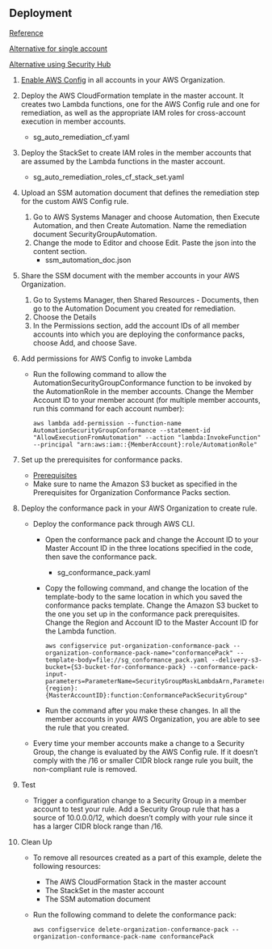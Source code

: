 Deployment
------------

[Reference](https://aws.amazon.com/blogs/mt/manage-custom-aws-config-rules-with-remediations-using-conformance-packs/)

[Alternative for single account](https://aws.amazon.com/blogs/security/how-to-automatically-revert-and-receive-notifications-about-changes-to-your-amazon-vpc-security-groups/)

[Alternative using Security Hub](https://aws.amazon.com/solutions/implementations/aws-security-hub-automated-response-and-remediation/)


1. [Enable AWS Config](https://docs.aws.amazon.com/config/latest/developerguide/getting-started.html) in all accounts in your AWS Organization.


1. Deploy the AWS CloudFormation template in the master account. It creates two Lambda functions, one for the AWS Config rule and one for remediation, as well as the appropriate IAM roles for cross-account execution in member accounts.
    * sg_auto_remediation_cf.yaml


1. Deploy the StackSet to create IAM roles in the member accounts that are assumed by the Lambda functions in the master account.
    * sg_auto_remediation_roles_cf_stack_set.yaml


1. Upload an SSM automation document that defines the remediation step for the custom AWS Config rule.

    1. Go to AWS Systems Manager and choose Automation, then Execute Automation, and then Create Automation. Name the remediation document SecurityGroupAutomation.
    2. Change the mode to Editor and choose Edit. Paste the json into the content section.
        * ssm_automation_doc.json


1. Share the SSM document with the member accounts in your AWS Organization.

    1. Go to Systems Manager, then Shared Resources - Documents, then go to the Automation Document you created for remediation.
    2. Choose the Details
    3. In the Permissions section, add the account IDs of all member accounts into which you are deploying the conformance packs, choose Add, and choose Save.

1. Add permissions for AWS Config to invoke Lambda
    * Run the following command to allow the AutomationSecurityGroupConformance function to be invoked by the AutomationRole in the member accounts. Change the Member Account ID to your member account (for multiple member accounts, run this command for each account number):
        ```
        aws lambda add-permission --function-name AutomationSecurityGroupConformance --statement-id "AllowExecutionFromAutomation" --action "lambda:InvokeFunction" --principal "arn:aws:iam::{MemberAccount}:role/AutomationRole"
        ```

1. Set up the prerequisites for conformance packs.
    * [Prerequisites](https://docs.aws.amazon.com/config/latest/developerguide/cpack-prerequisites.html)
    * Make sure to name the Amazon S3 bucket as specified in the Prerequisites for Organization Conformance Packs section.


1. Deploy the conformance pack in your AWS Organization to create rule.
    * Deploy the conformance pack through AWS CLI.
        * Open the conformance pack and change the Account ID to your Master Account ID in the three locations specified in the code, then save the conformance pack.
            * sg_conformance_pack.yaml
        * Copy the following command, and change the location of the template-body to the same location in which you saved the conformance packs template. Change the Amazon S3 bucket to the one you set up in the conformance pack prerequisites. Change the Region and Account ID to the Master Account ID for the Lambda function.
            ```
            aws configservice put-organization-conformance-pack --organization-conformance-pack-name="conformancePack" --template-body=file://sg_conformance_pack.yaml --delivery-s3-bucket={S3-bucket-for-conformance-pack} --conformance-pack-input-parameters=ParameterName=SecurityGroupMaskLambdaArn,ParameterValue="arn:aws:lambda:{region}:{MasterAccountID}:function:ConformancePackSecurityGroup"
            ```

        * Run the command after you make these changes. In all the member accounts in your AWS Organization, you are able to see the rule that you created.

    * Every time your member accounts make a change to a Security Group, the change is evaluated by the AWS Config rule. If it doesn’t comply with the /16 or smaller CIDR block range rule you built, the non-compliant rule is removed.

1. Test
    * Trigger a configuration change to a Security Group in a member account to test your rule. Add a Security Group rule that has a source of 10.0.0.0/12, which doesn’t comply with your rule since it has a larger CIDR block range than /16.

1. Clean Up
    * To remove all resources created as a part of this example, delete the following resources:
        * The AWS CloudFormation Stack in the master account
        * The StackSet in the master account
        * The SSM automation document

    * Run the following command to delete the conformance pack:
        ```
        aws configservice delete-organization-conformance-pack --organization-conformance-pack-name conformancePack
        ```
